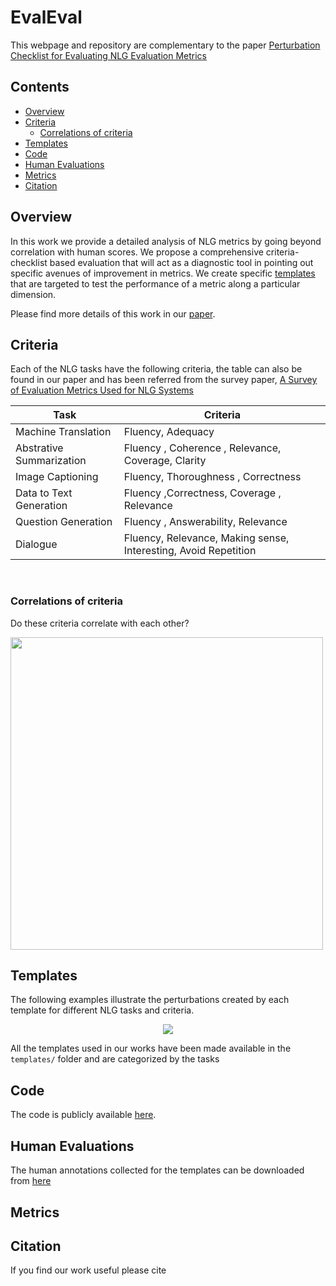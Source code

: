 # EvalEval

This webpage and repository are complementary to the paper [Perturbation Checklist for Evaluating NLG Evaluation Metrics]()

## Contents

- [Overview](#overview)
- [Criteria](#criteria)
  - [Correlations of criteria](#correlations-of-criteria)
- [Templates](#templates)
- [Code](#code)
- [Human Evaluations](#human-evaluations)
- [Metrics](#metrics)
- [Citation](#citation)

## Overview

In this work we provide a detailed analysis of NLG metrics by going beyond correlation with human scores. We propose a comprehensive criteria-checklist based evaluation that will act as a diagnostic tool in pointing out specific avenues of improvement in metrics. We create specific [templates](#templates) that are targeted to test the performance of a metric along a particular dimension. <br>

Please find more details of this work in our [paper]().

## Criteria

Each of the NLG tasks have the following criteria, the table can also be found in our paper and has been referred from the survey paper, [A Survey of Evaluation Metrics Used for NLG Systems](https://arxiv.org/abs/2008.12009)

| Task| Criteria |
| -----| ------| 
| Machine Translation | Fluency, Adequacy |
| Abstrative Summarization | Fluency , Coherence , Relevance, Coverage, Clarity |
| Image Captioning | Fluency, Thoroughness , Correctness |
| Data to Text Generation | Fluency ,Correctness, Coverage , Relevance |
| Question Generation | Fluency , Answerability, Relevance |
| Dialogue | Fluency, Relevance, Making sense, Interesting, Avoid Repetition |

<br> 

### Correlations of criteria

Do these criteria correlate with each other?

<img src="https://user-images.githubusercontent.com/23221743/132134073-64e11188-4901-442a-9de1-9f3618120e62.png" width="500"/>


## Templates

The following examples illustrate the perturbations created by each template for different NLG tasks and criteria.

<!---![perturbations_egs](https://user-images.githubusercontent.com/23221743/132132947-9ffaf335-ddd6-472d-b809-d4e84a51362f.png)--->
<div style="text-align: center">
<img src="https://user-images.githubusercontent.com/23221743/132132947-9ffaf335-ddd6-472d-b809-d4e84a51362f.png" align="center"/></div>

<!--- ![perturbations_examples](./figures/result_table.png) --->

All the templates used in our works have been made available in the `templates/` folder and are categorized by the tasks <br>


## Code

The code is publicly available [here](https://github.com/iitmnlp/EvalEval).

## Human Evaluations

The human annotations collected for the templates can be downloaded from [here](#gdrive-link)

## Metrics



## Citation

If you find our work useful please cite
```

```
